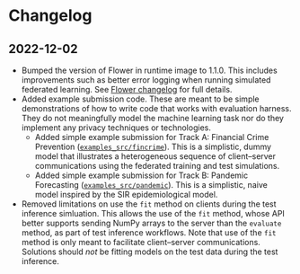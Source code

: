 # Changelog

## 2022-12-02

- Bumped the version of Flower in runtime image to 1.1.0. This includes improvements such as better error logging when running simulated federated learning. See [Flower changelog](https://flower.dev/docs/changelog.html#v1-1-0-2022-10-31) for full details.
- Added example submission code. These are meant to be simple demonstrations of how to write code that works with evaluation harness. They do not meaningfully model the machine learning task nor do they implement any privacy techniques or technologies.
    - Added simple example submission for Track A: Financial Crime Prevention ([`examples_src/fincrime`](src/fincrime/)). This is a simplistic, dummy model that illustrates a heterogeneous sequence of client–server communications using the federated training and test simulations.
    - Added simple example submission for Track B: Pandemic Forecasting ([`examples_src/pandemic`](src/pandemic/)). This is a simplistic, naive model inspired by the SIR epidemiological model.
- Removed limitations on use the `fit` method on clients during the test inference simluation. This allows the use of the `fit` method, whose API better supports sending NumPy arrays to the server than the `evaluate` method, as part of test inference workflows. Note that use of the `fit` method is only meant to facilitate client–server communications. Solutions should _not_ be fitting models on the test data during the test inference.
